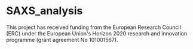 # SAXS_analysis

This project has received funding from the European Research Council (ERC) under the European Union's Horizon 2020 research and innovation programme (grant agreement No 101001567).
